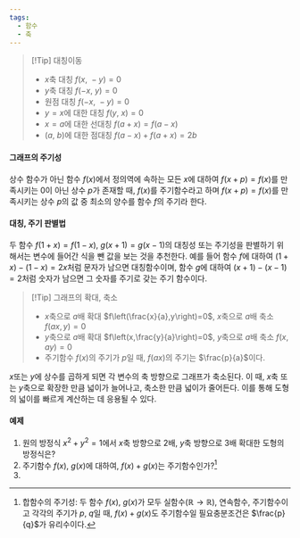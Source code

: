```yaml
---
tags:
  - 함수
  - 축
---
```

>[!Tip] 대칭이동
>- $x$축 대칭 $f(x,~-y)=0$
>- $y$축 대칭 $f(-x,~y)=0$
>- 원점 대칭 $f(-x,~-y)=0$
>- $y=x$에 대한 대칭 $f(y,~x)=0$
>- $x=a$에 대한 선대칭 $f(a+x)=f(a-x)$
>- $(a,~b)$에 대한 점대칭 $f(a-x)+f(a+x)=2b$
#### 그래프의 주기성
상수 함수가 아닌 함수 $f(x)$에서 정의역에 속하는 모든 $x$에 대하여 $f(x+p)=f(x)$를 만족시키는 $0$이 아닌 상수 $p$가 존재할 때, $f(x)$를 주기함수라고 하며 $f(x+p)=f(x)$를 만족시키는 상수 $p$의 값 중 최소의 양수를 함수 $f$의 주기라 한다.

#### 대칭, 주기 판별법
두 함수 $f(1+x)=f(1-x)$, $g(x+1)=g(x-1)$의 대칭성 또는 주기성을 판별하기 위해서는 변수에 들어간 식을 뺀 값을 보는 것을 추천한다. 예를 들어 함수 $f$에 대하여 $(1+x)-(1-x)=2x$처럼 문자가 남으면 대칭함수이며, 함수 $g$에 대하여 $(x+1)-(x-1)=2$처럼 숫자가 남으면 그 숫자를 주기로 갖는 주기 함수이다.

>[!Tip] 그래프의 확대, 축소
>- $x$축으로 $a$배 확대 $f\left(\frac{x}{a},y\right)=0$, $x$축으로 $a$배 축소 $f(ax,y)=0$
>- $y$축으로 $a$배 확대 $f\left(x,\frac{y}{a}\right)=0$, $y$축으로 $a$배 축소 $f(x,ay)=0$
>- 주기함수 $f(x)$의 주기가 $p$일 때, $f(ax)$의 주기는 $\frac{p}{a}$이다.
>
$x$또는 $y$에 상수를 곱하게 되면 각 변수의 축 방향으로 그래프가 축소된다. 이 때, $x$축 또는 $y$축으로 확장한 만큼 넓이가 늘어나고, 축소한 만큼 넓이가 줄어든다. 이를 통해 도형의 넓이를 빠르게 계산하는 데 응용될 수 있다.

#### 예제
1. 원의 방정식 $x^2+y^2=1$에서 $x$축 방향으로 $2$배, $y$축 방향으로 $3$배 확대한 도형의 방정식은?
2. 주기함수 $f(x), ~g(x)$에 대하여, $f(x)+g(x)$는 주기함수인가?[^1]
3. 

[^1]: 합함수의 주기성: 두 함수 $f(x)$, $g(x)$가 모두 실함수($\mathbb{R} \to \mathbb{R}$), 연속함수, 주기함수이고 각각의 주기가 $p$, $q$일 때, $f(x) + g(x)$도 주기함수일 필요충분조건은 $\frac{p}{q}$가 유리수이다. 